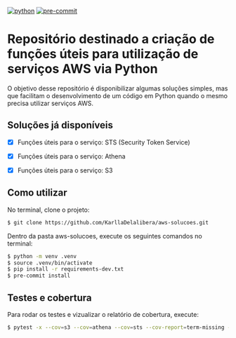 [![python](https://img.shields.io/badge/python-3.7-blue.svg)](https://www.python.org/)
[![pre-commit](https://img.shields.io/badge/pre--commit-enabled-brightgreen?logo=pre-commit&logoColor=white)](https://github.com/pre-commit/pre-commit)

# Repositório destinado a criação de funções úteis para utilização de serviços AWS via Python

O objetivo desse repositório é disponibilizar algumas soluções simples, mas que facilitam o desenvolvimento de um código em Python quando o mesmo precisa utilizar serviços AWS.


## Soluções já disponíveis

- [X] Funções úteis para o serviço: STS (Security Token Service)
- [X] Funções úteis para o serviço: Athena
- [X] Funções úteis para o serviço: S3


## Como utilizar

No terminal, clone o projeto:

```bash
$ git clone https://github.com/KarllaDelalibera/aws-solucoes.git
```

Dentro da pasta aws-solucoes, execute os seguintes comandos no terminal:

```bash
$ python -m venv .venv
$ source .venv/bin/activate
$ pip install -r requirements-dev.txt
$ pre-commit install
```
## Testes e cobertura

Para rodar os testes e vizualizar o relatório de cobertura, execute:

```bash
$ pytest -x --cov=s3 --cov=athena --cov=sts --cov-report=term-missing --cov-report=html:htmlcov
```
